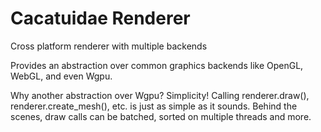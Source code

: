 # Cacatuidae Renderer 

Cross platform renderer with multiple backends

Provides an abstraction over common graphics backends like OpenGL,
WebGL, and even Wgpu.

Why another abstraction over Wgpu?
Simplicity! Calling renderer.draw(), renderer.create_mesh(), etc.
is just as simple as it sounds. Behind the scenes, draw calls can be batched,
sorted on multiple threads and more.
